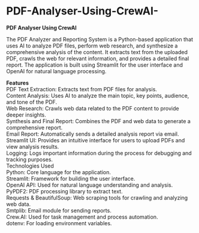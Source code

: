 # PDF-Analyser-Using-CrewAI-
<b>PDF Analyser Using CrewAI</b>

The  PDF Analyzer and Reporting System is a Python-based application that uses AI to analyze PDF files, perform web research, and synthesize a comprehensive analysis of the content. It extracts text from the uploaded PDF, crawls the web for relevant information, and provides a detailed final report. The application is built using Streamlit for the user interface and OpenAI for natural language processing.

<b>Features</b><br>
PDF Text Extraction: Extracts text from PDF files for analysis.<br>
Content Analysis: Uses AI to analyze the main topic, key points, audience, and tone of the PDF.<br>
Web Research: Crawls web data related to the PDF content to provide deeper insights.<br>
Synthesis and Final Report: Combines the PDF and web data to generate a comprehensive report.<br>
Email Report: Automatically sends a detailed analysis report via email.<br>
Streamlit UI: Provides an intuitive interface for users to upload PDFs and view analysis results.<br>
Logging: Logs important information during the process for debugging and tracking purposes.<br>
Technologies Used<br>
Python: Core language for the application.<br>
Streamlit: Framework for building the user interface.<br>
OpenAI API: Used for natural language understanding and analysis.<br>
PyPDF2: PDF processing library to extract text.<br>
Requests & BeautifulSoup: Web scraping tools for crawling and analyzing web data.<br>
Smtplib: Email module for sending reports.<br>
Crew.AI: Used for task management and process automation.<br>
dotenv: For loading environment variables.<br>
